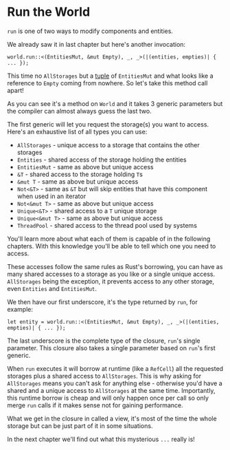 # Run the World

`run` is one of two ways to modify components and entities.

We already saw it in last chapter but here's another invocation:

```rust, noplaypen
world.run::<(EntitiesMut, &mut Empty), _, _>(|(entities, empties)| { ... });
```

This time no `AllStorages` but a [tuple](../concepts/syntactic-weirdness.md) of `EntitiesMut` and what looks like a reference to `Empty` coming from nowhere. So let's take this method call apart!

As you can see it's a method on `World` and it takes 3 generic parameters but the compiler can almost always guess the last two.

The first generic will let you request the storage(s) you want to access. Here's an exhaustive list of all types you can use:
- `AllStorages` - unique access to a storage that contains the other storages
- `Entities` - shared access of the storage holding the entities
- `EntitiesMut` - same as above but unique access
- `&T` - shared access to the storage holding `T`s
- `&mut T` - same as above but unique access
- `Not<&T>` - same as `&T` but will skip entities that have this component when used in an iterator
- `Not<&mut T>` - same as above but unique access
- `Unique<&T>` - shared access to a `T` unique storage
- `Unique<&mut T>` - same as above but unique access
- `ThreadPool` - shared access to the thread pool used by systems

You'll learn more about what each of them is capable of in the following chapters. With this knowledge you'll be able to tell which one you need to access.

These accesses follow the same rules as Rust's borrowing, you can have as many shared accesses to a storage as you like or a single unique access. `AllStorages` being the exception, it prevents access to any other storage, even `Entities` and `EntitiesMut`.

We then have our first underscore, it's the type returned by `run`, for example:

```rust, noplaypen
let entity = world.run::<(EntitiesMut, &mut Empty), _, _>(|(entities, empties)| { ... });
```

The last underscore is the complete type of the closure, `run`'s single parameter. This closure also takes a single parameter based on `run`'s first generic.

When `run` executes it will borrow at runtime (like a `RefCell`) all the requested storages plus a shared access to `AllStorages`. This is why asking for `AllStorages` means you can't ask for anything else - otherwise you'd have a shared and a unique access to `AllStorages` at the same time. Importantly, this runtime borrow is cheap and will only happen once per call so only merge `run` calls if it makes sense not for gaining performance.

What we get in the closure in called a view, it's most of the time the whole storage but can be just part of it in some situations.

In the next chapter we'll find out what this mysterious `...` really is!
